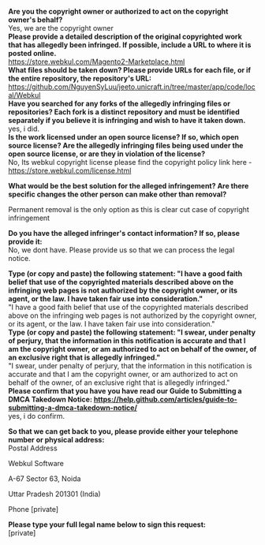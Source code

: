 **Are you the copyright owner or authorized to act on the copyright owner's behalf?**  
Yes, we are the copyright owner  
**Please provide a detailed description of the original copyrighted work that has allegedly been infringed. If possible, include a URL to where it is posted online.**  
https://store.webkul.com/Magento2-Marketplace.html  
**What files should be taken down? Please provide URLs for each file, or if the entire repository, the repository's URL:**  
https://github.com/NguyenSyLuu/jeeto.unicraft.in/tree/master/app/code/local/Webkul  
**Have you searched for any forks of the allegedly infringing files or repositories? Each fork is a distinct repository and must be identified separately if you believe it is infringing and wish to have it taken down.**  
yes, i did.  
**Is the work licensed under an open source license? If so, which open source license? Are the allegedly infringing files being used under the open source license, or are they in violation of the license?**  
No, Its webkul copyright license please find the copyright policy link here - https://store.webkul.com/license.html  

**What would be the best solution for the alleged infringement? Are there specific changes the other person can make other than removal?**  

Permanent removal is the only option as this is clear cut case of copyright infringement  

**Do you have the alleged infringer's contact information? If so, please provide it:**  
No, we dont have. Please provide us so that we can process the legal notice.  

**Type (or copy and paste) the following statement: "I have a good faith belief that use of the copyrighted materials described above on the infringing web pages is not authorized by the copyright owner, or its agent, or the law. I have taken fair use into consideration."**  
"I have a good faith belief that use of the copyrighted materials described above on the infringing web pages is not authorized by the copyright owner, or its agent, or the law. I have taken fair use into consideration."  
**Type (or copy and paste) the following statement: "I swear, under penalty of perjury, that the information in this notification is accurate and that I am the copyright owner, or am authorized to act on behalf of the owner, of an exclusive right that is allegedly infringed."**  
"I swear, under penalty of perjury, that the information in this notification is accurate and that I am the copyright owner, or am authorized to act on behalf of the owner, of an exclusive right that is allegedly infringed."  
**Please confirm that you have you have read our Guide to Submitting a DMCA Takedown Notice: https://help.github.com/articles/guide-to-submitting-a-dmca-takedown-notice/**  
yes, i do confirm.  

**So that we can get back to you, please provide either your telephone number or physical address:**  
Postal Address

Webkul Software

A-67 Sector 63, Noida

Uttar Pradesh 201301 (India)

Phone
[private]  

**Please type your full legal name below to sign this request:**  
[private]
